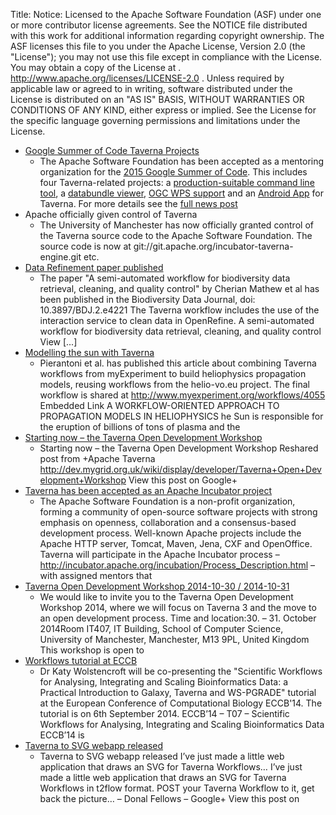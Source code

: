 Title:
Notice:    Licensed to the Apache Software Foundation (ASF) under one
           or more contributor license agreements.  See the NOTICE file
           distributed with this work for additional information
           regarding copyright ownership.  The ASF licenses this file
           to you under the Apache License, Version 2.0 (the
           "License"); you may not use this file except in compliance
           with the License.  You may obtain a copy of the License at
           .
             http://www.apache.org/licenses/LICENSE-2.0
           .
           Unless required by applicable law or agreed to in writing,
           software distributed under the License is distributed on an
           "AS IS" BASIS, WITHOUT WARRANTIES OR CONDITIONS OF ANY
           KIND, either express or implied.  See the License for the
           specific language governing permissions and limitations
           under the License.

 - [Google Summer of Code Taverna Projects](news/2015-03-04-google-summer-of-code-taverna-projects)
   - The Apache Software Foundation has been accepted as a mentoring organization for the 
        [2015 Google Summer of Code](https://www.google-melange.com/gsoc/homepage/google/gsoc2015). 
     This includes four Taverna-related projects: 
        a [production-suitable command line tool](https://issues.apache.org/jira/browse/COMDEV-120), 
        a [databundle viewer](https://issues.apache.org/jira/browse/COMDEV-121), 
        [OGC WPS support](https://issues.apache.org/jira/browse/COMDEV-122) and 
        an [Android App](https://issues.apache.org/jira/browse/COMDEV-123) for Taverna. 
     For more details see the [full news post](news/2015-03-04-google-summer-of-code-taverna-projects)
 - Apache officially given control of Taverna
   - The University of Manchester has now officially granted control of the Taverna source code to the Apache Software Foundation. 
     The source code is now at git://git.apache.org/incubator-taverna-engine.git etc.﻿
 - <a href="http://www.taverna.org.uk/2014/12/11/data-refinement-paper-published/">Data Refinement paper published</a>
   - The paper &#34;A semi-automated workflow for biodiversity data retrieval, cleaning, and quality control&#34; 
       by Cherian Mathew et al has been published in the Biodiversity Data Journal, doi: 10.3897/BDJ.2.e4221 
     The Taverna workflow includes the use of the interaction service to clean data in OpenRefine.﻿ 
     A semi-automated workflow for biodiversity data retrieval, cleaning, and quality control View [...]
 - <a href="http://www.taverna.org.uk/2014/11/30/modelling-the-sun-with-taverna/">Modelling the sun with Taverna</a>
   - Pierantoni et al. has published this article about combining Taverna workflows from myExperiment to 
       build heliophysics propagation models, reusing workflows from the helio-vo.eu project.
     The final workflow is shared at http://www.myexperiment.org/workflows/4055﻿ Embedded Link 
       A WORKFLOW-ORIENTED APPROACH TO PROPAGATION MODELS IN HELIOPHYSICS 
       he Sun is responsible for the eruption of billions of tons of plasma and the 
 - <a href="http://www.taverna.org.uk/2014/10/30/starting-now-the-taverna-open-development-workshop/">Starting now – the Taverna Open Development Workshop</a>
   - Starting now &#8211; the Taverna Open Development Workshop Reshared post from +Apache Taverna 
       http://dev.mygrid.org.uk/wiki/display/developer/Taverna+Open+Development+Workshop﻿ View this post on Google+
 - <a href="http://www.taverna.org.uk/2014/10/20/taverna-has-been-accepted-as-an-apache-incubator-project/">Taverna has been accepted as an Apache Incubator project</a>
   - The Apache Software Foundation is a non-profit organization, 
       forming a community of open-source software projects with strong emphasis on  openness, collaboration 
       and a consensus-based development process. 
     Well-known Apache projects include the Apache HTTP server, Tomcat, Maven,  Jena, CXF and OpenOffice. 
     Taverna will participate in the Apache Incubator process &#8211; 
        http://incubator.apache.org/incubation/Process_Description.html &#8211; with assigned mentors that 
 - <a href="http://www.taverna.org.uk/2014/09/08/taverna-open-development-workshop-2014-10-30-2014-10-31/">Taverna Open Development Workshop 2014-10-30 / 2014-10-31</a>
   - We would like to invite you to the Taverna Open Development Workshop 2014, 
        where we will focus on Taverna 3 and the move to an open development process. 
     Time and location:30. &#8211; 31. October 2014Room IT407, IT Building, School of Computer Science, 
        University of Manchester, Manchester, M13 9PL, United Kingdom This workshop is open to 
 - <a href="http://www.taverna.org.uk/2014/08/27/workflows-tutorial-at-eccb/">Workflows tutorial at ECCB</a>
   - Dr Katy Wolstencroft will be co-presenting the &#34;Scientific Workflows for Analysing, 
       Integrating and Scaling Bioinformatics Data: a Practical Introduction to Galaxy, Taverna and WS-PGRADE&#34; 
       tutorial at the European Conference of Computational Biology ECCB&#39;14. 
     The tutorial is on 6th September 2014.﻿ ECCB&#8217;14 &#8211; T07 &#8211; Scientific Workflows for Analysing, 
       Integrating and Scaling Bioinformatics Data ECCB&#8217;14 is 
 - <a href="http://www.taverna.org.uk/2014/07/25/taverna-to-svg-webapp-released%ef%bb%bf/">Taverna to SVG webapp released﻿</a>
    - Taverna to SVG webapp released﻿ I&#8217;ve just made a little web application that draws an SVG for Taverna Workflows… 
        I&#8217;ve just made a little web application that draws an SVG for Taverna Workflows in t2flow format. 
      POST your Taverna Workflow to it, get back the picture… &#8211; Donal Fellows &#8211; Google+ View this post on


